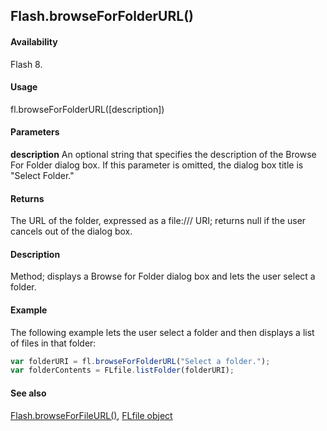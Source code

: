 ## Flash.browseForFolderURL()

#### Availability

Flash 8.

#### Usage

fl.browseForFolderURL([description])

#### Parameters

**description** An optional string that specifies the description of the Browse For Folder dialog box. If this parameter is omitted, the dialog box title is "Select Folder."

#### Returns

The URL of the folder, expressed as a file:/// URI; returns null if the user cancels out of the dialog box.

#### Description

Method; displays a Browse for Folder dialog box and lets the user select a folder.

#### Example

The following example lets the user select a folder and then displays a list of files in that folder:

```javascript
var folderURI = fl.browseForFolderURL("Select a folder.");
var folderContents = FLfile.listFolder(folderURI);
```

#### See also

[Flash.browseForFileURL()](../Flash_object_/Flash3.md), [FLfile object](../FLfile_object/FLfile_summary.md)
